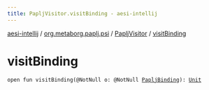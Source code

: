 ```yaml
---
title: PapljVisitor.visitBinding - aesi-intellij
---
```


[aesi-intellij](../../index.html) / [org.metaborg.paplj.psi](../index.html) / [PapljVisitor](index.html) / [visitBinding](.)

# visitBinding

`open fun visitBinding(@NotNull o: @NotNull `[`PapljBinding`](../-paplj-binding/index.html)`): `[`Unit`](https://kotlinlang.org/api/latest/jvm/stdlib/kotlin/-unit/index.html)